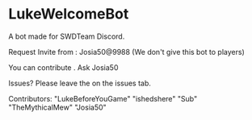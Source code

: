 # LukeWelcomeBot

A bot made for SWDTeam Discord.

Request Invite from : Josia50@9988
(We don't give this bot to players)

You can contribute . Ask Josia50

Issues? Please leave the on the issues tab.

Contributors:
 "LukeBeforeYouGame"
 "ishedshere"
 "Sub"
 "TheMythicalMew"
 "Josia50"


